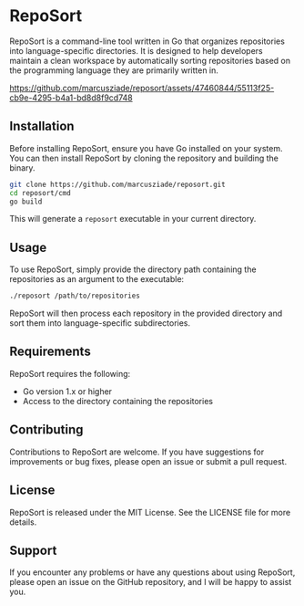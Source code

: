 # RepoSort

RepoSort is a command-line tool written in Go that organizes repositories into language-specific directories. It is designed to help developers maintain a clean workspace by automatically sorting repositories based on the programming language they are primarily written in.


https://github.com/marcusziade/reposort/assets/47460844/55113f25-cb9e-4295-b4a1-bd8d8f9cd748


## Installation

Before installing RepoSort, ensure you have Go installed on your system. You can then install RepoSort by cloning the repository and building the binary.

```bash
git clone https://github.com/marcusziade/reposort.git
cd reposort/cmd
go build
```

This will generate a `reposort` executable in your current directory.

## Usage

To use RepoSort, simply provide the directory path containing the repositories as an argument to the executable:

```bash
./reposort /path/to/repositories
```

RepoSort will then process each repository in the provided directory and sort them into language-specific subdirectories.

## Requirements

RepoSort requires the following:

-   Go version 1.x or higher
-   Access to the directory containing the repositories

## Contributing

Contributions to RepoSort are welcome. If you have suggestions for improvements or bug fixes, please open an issue or submit a pull request.

## License

RepoSort is released under the MIT License. See the LICENSE file for more details.

## Support

If you encounter any problems or have any questions about using RepoSort, please open an issue on the GitHub repository, and I will be happy to assist you.
